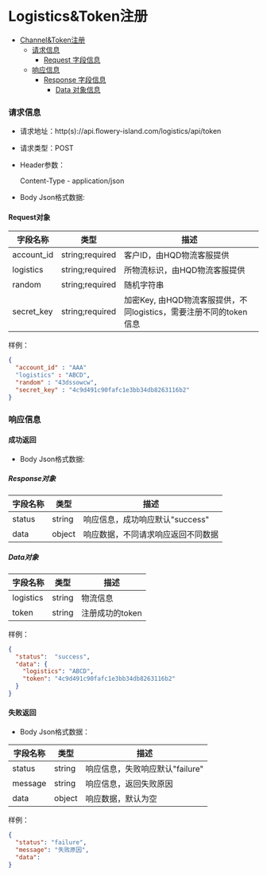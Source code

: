 # Logistics&Token注册

- [Channel&Token注册](#LogisticsSn&Token注册)
    - [请求信息](#请求信息)
        - [Request 字段信息](#Request对象)
    - [响应信息](#响应信息)
        - [Response 字段信息](#Response对象)
            - [Data 对象信息](#Data对象)


### 请求信息

- 请求地址：http(s)://api.flowery-island.com/logistics/api/token

- 请求类型：POST

- Header参数：
  
  Content-Type - application/json

- Body Json格式数据:

#### Request对象

| 字段名称 | 类型 |  描述 |
| --- | --- |  --- |
| account_id | string;required | 客户ID，由HQD物流客服提供 |
| logistics | string;required | 所物流标识，由HQD物流客服提供 |
| random | string;required | 随机字符串 |
| secret_key | string;required | 加密Key, 由HQD物流客服提供，不同logistics，需要注册不同的token信息 |

样例：
  
  ``` json
  {
    "account_id" : "AAA"
    "logistics" : "ABCD",
    "random" : "43dssowcw",
    "secret_key" : "4c9d491c90fafc1e3bb34db8263116b2" 
  }
  ```

### 响应信息

#### 成功返回

- Body Json格式数据:

##### Response对象

| 字段名称 | 类型 |  描述 |
| --- | --- |  --- |
|status |  string  | 响应信息，成功响应默认"success"| 
|data    | object  | 响应数据，不同请求响应返回不同数据| 


##### Data对象

| 字段名称 | 类型 |  描述 |
| --- | --- |  --- |
|logistics | string | 物流信息|
|token   | string|  注册成功的token|

样例：
  
``` json
{
  "status":  "success",
  "data": {
    "logistics": "ABCD",
    "token": "4c9d491c90fafc1e3bb34db8263116b2"  
  }
}
```

#### 失败返回

- Body Json格式数据：

| 字段名称 | 类型 |  描述 |
| --- | --- |  --- |
|status |  string  | 响应信息，失败响应默认"failure"| 
|message | string|  响应信息，返回失败原因|
|data  |  object |  响应数据，默认为空|


样例：

``` json
{
  "status": "failure",
  "message": "失败原因",
  "data":
}
```